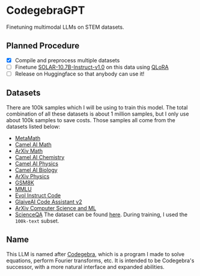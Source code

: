 # CodegebraGPT
Finetuning multimodal LLMs on STEM datasets.
## Planned Procedure
 - [x] Compile and preprocess multiple datasets
 - [ ] Finetune [SOLAR-10.7B-Instruct-v1.0](https://huggingface.co/upstage/SOLAR-10.7B-Instruct-v1.0) on this data using [QLoRA](https://arxiv.org/abs/2310.03744)
 - [ ] Release on Huggingface so that anybody can use it!
## Datasets
There are 100k samples which I will be using to train this model. The total combination of all these datasets is about 1 million samples, but I only use about 100k samples to save costs. Those samples all come from the datasets listed below:
 - [MetaMath](https://huggingface.co/datasets/meta-math/MetaMathQA)
 - [Camel AI Math](https://huggingface.co/datasets/camel-ai/math)
 - [ArXiv Math](https://huggingface.co/datasets/ArtifactAI/arxiv-math-instruct-50k)
 - [Camel AI Chemistry](https://huggingface.co/datasets/camel-ai/chemistry)
 - [Camel AI Physics](https://huggingface.co/datasets/camel-ai/physics)
 - [Camel AI Biology](https://huggingface.co/datasets/camel-ai/biology)
 - [ArXiv Physics](https://huggingface.co/datasets/ArtifactAI/arxiv-physics-instruct-tune-30k)
 - [GSM8K](https://huggingface.co/datasets/gsm8k)
 - [MMLU](https://huggingface.co/datasets/cais/mmlu)
 - [Evol Instruct Code](https://huggingface.co/datasets/nickrosh/Evol-Instruct-Code-80k-v1)
 - [GlaiveAI Code Assistant v2](https://huggingface.co/datasets/glaiveai/glaive-code-assistant-v2)
 - [ArXiv Computer Science and ML](https://huggingface.co/datasets/ArtifactAI/arxiv-cs-ml-instruct-tune-50k)
 - [ScienceQA](https://huggingface.co/datasets/cnut1648/ScienceQA-LLAVA)
The dataset can be found [here](https://huggingface.co/datasets/sr5434/CodegebraGPT_data). During training, I used the ```100k-text``` subset.
## Name
This LLM is named after [Codegebra](https://github.com/sr5434/codegebra), which is a program I made to solve equations, perform Fourier transforms, etc. It is intended to be Codegebra's successor, with a more natural interface and expanded abilities.
